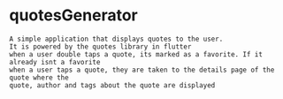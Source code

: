# quotesGenerator
    A simple application that displays quotes to the user.
    It is powered by the quotes library in flutter
    when a user double taps a quote, its marked as a favorite. If it already isnt a favorite
    when a user taps a quote, they are taken to the details page of the quote where the 
    quote, author and tags about the quote are displayed
